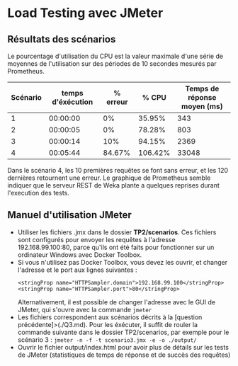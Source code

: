 # Load Testing avec JMeter

## Résultats des scénarios

Le pourcentage d'utilisation du CPU est la valeur maximale d'une série de moyennes de l'utilisation sur des périodes de 10 secondes mesurés par Prometheus.

Scénario | temps d'éxécution | % erreur | % CPU | Temps de réponse moyen (ms)
---|---|---|---|---
1|00:00:00|0%|35.95%|343
2|00:00:05|0%|78.28%|803
3|00:00:14|10%|94.15%|2369
4|00:05:44|84.67%|106.42%|33048

Dans le scénario 4, les 10 premières requêtes se font sans erreur, et les 120 dernières retournent une erreur. Le graphique de Prometheus semble indiquer que le serveur REST de Weka plante a quelques reprises durant l'execution des tests.

## Manuel d'utilisation JMeter

- Utiliser les fichiers .jmx dans le dossier **TP2/scenarios**.
    Ces fichiers sont configurés pour envoyer les requêtes à l'adresse 192.168.99.100:80, parce qu'ils ont été faits pour fonctionner sur un ordinateur Windows avec Docker Toolbox.
- Si vous n'utilisez pas Docker Toolbox, vous devez les ouvrir, et changer l'adresse et le port aux lignes suivantes :
    ```
    <stringProp name="HTTPSampler.domain">192.168.99.100</stringProp>
    <stringProp name="HTTPSampler.port">80</stringProp>
    ```
    Alternativement, il est possible de changer l'adresse avec le GUI de JMeter, qui s'ouvre avec la commande `jmeter`
- Les fichiers correspondent aux scénarios décrits à la [question précédente]>(./Q3.md). Pour les éxécuter, il suffit de rouler la commande suivante dans le dossier TP2/scenarios, par exemple pour le scénario 3 :
`jmeter -n -f -t scenario3.jmx -e -o ./output/`
- Ouvrir le fichier output/index.html pour avoir plus de détails sur les tests de JMeter (statistiques de temps de réponse et de succès des requêtes)
